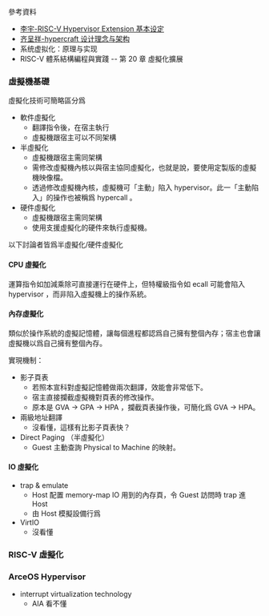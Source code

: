 參考資料

- [李宇-RISC-V Hypervisor Extension 基本设定](https://os2edu.cn/course/120/replay/5772)
- [齐呈祥-hypercraft 设计理念与架构](https://os2edu.cn/course/120/replay/5793)
- 系统虚拟化：原理与实现
- RISC-V 體系結構編程與實踐 -- 第 20 章 虛擬化擴展

### 虛擬機基礎

虛擬化技術可簡略區分爲

- 軟件虛擬化
  - 翻譯指令後，在宿主執行
  - 虛擬機跟宿主可以不同架構
- 半虛擬化
  - 虛擬機跟宿主需同架構
  - 需修改虛擬機內核以與宿主協同虛擬化，也就是說，要使用定製版的虛擬機映像檔。
  - 透過修改虛擬機內核，虛擬機可「主動」陷入 hypervisor。此一「主動陷入」的操作也被稱爲 hypercall 。
- 硬件虛擬化
  - 虛擬機跟宿主需同架構
  - 使用支援虛擬化的硬件來執行虛擬機。

以下討論者皆爲半虛擬化/硬件虛擬化

#### CPU 虛擬化

運算指令如加減乘除可直接運行在硬件上，但特權級指令如 ecall 可能會陷入 hypervisor ，而非陷入虛擬機上的操作系統。

#### 內存虛擬化

類似於操作系統的虛擬記憶體，讓每個進程都認爲自己擁有整個內存；宿主也會讓虛擬機以爲自己擁有整個內存。

實現機制：

- 影子頁表
  - 若照本宣科對虛擬記憶體做兩次翻譯，效能會非常低下。
  - 宿主直接攔截虛擬機對頁表的修改操作。
  - 原本是 GVA -> GPA -> HPA ，攔截頁表操作後，可簡化爲 GVA -> HPA。
- 兩級地址翻譯
  - 沒看懂，這樣有比影子頁表快？
- Direct Paging （半虛擬化）
  - Guest 主動查詢 Physical to Machine 的映射。

#### IO 虛擬化

- trap & emulate
  - Host 配置 memory-map IO 用到的內存頁，令 Guest 訪問時 trap 進 Host
  - 由 Host 模擬設備行爲
- VirtIO
  - 沒看懂

### RISC-V 虛擬化

### ArceOS Hypervisor

- interrupt virtualization technology
  - AIA 看不懂